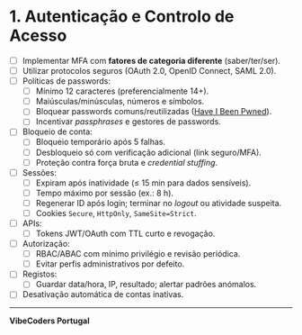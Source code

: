 # 1. Autenticação e Controlo de Acesso

- [ ] Implementar MFA com **fatores de categoria diferente** (saber/ter/ser).  
- [ ] Utilizar protocolos seguros (OAuth 2.0, OpenID Connect, SAML 2.0).  
- [ ] Políticas de passwords:
  - [ ] Mínimo 12 caracteres (preferencialmente 14+).
  - [ ] Maiúsculas/minúsculas, números e símbolos.
  - [ ] Bloquear passwords comuns/reutilizadas ([Have I Been Pwned](https://haveibeenpwned.com/Passwords)).
  - [ ] Incentivar *passphrases* e gestores de passwords.
- [ ] Bloqueio de conta:
  - [ ] Bloqueio temporário após 5 falhas.
  - [ ] Desbloqueio só com verificação adicional (link seguro/MFA).
  - [ ] Proteção contra força bruta e *credential stuffing*.
- [ ] Sessões:
  - [ ] Expiram após inatividade (≤ 15 min para dados sensíveis).
  - [ ] Tempo máximo por sessão (ex.: 8 h).
  - [ ] Regenerar ID após login; terminar no *logout* ou atividade suspeita.
  - [ ] Cookies `Secure`, `HttpOnly`, `SameSite=Strict`.
- [ ] APIs:
  - [ ] Tokens JWT/OAuth com TTL curto e revogação.
- [ ] Autorização:
  - [ ] RBAC/ABAC com mínimo privilégio e revisão periódica.
  - [ ] Evitar perfis administrativos por defeito.
- [ ] Registos:
  - [ ] Guardar data/hora, IP, resultado; alertar padrões anómalos.
- [ ] Desativação automática de contas inativas.

---

**VibeCoders Portugal**
